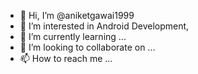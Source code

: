 - 👋 Hi, I’m @aniketgawai1999
- 👀 I’m interested in Android Development,
- 🌱 I’m currently learning ...
- 💞️ I’m looking to collaborate on ...
- 📫 How to reach me ...

<!---
aniketgawai1999/aniketgawai1999 is a ✨ special ✨ repository because its `README.md` (this file) appears on your GitHub profile.
You can click the Preview link to take a look at your changes.
--->
